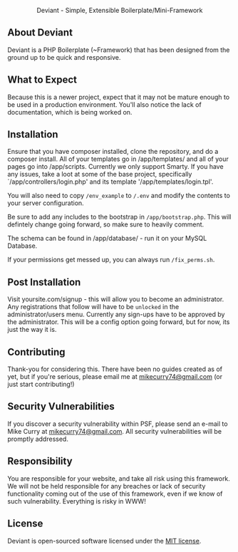 <p align="center">Deviant - Simple, Extensible Boilerplate/Mini-Framework</p>

## About Deviant
Deviant is a PHP Boilerplate (~Framework) that has been designed 
from the ground up to be quick and responsive.

## What to Expect
Because this is a newer project, expect that it may not be
mature enough to be used in a production environment.
You'll also notice the lack of documentation, which is being
worked on.

## Installation
Ensure that you have composer installed, clone the repository, and
do a composer install. All of your templates go in 
/app/templates/ and all of your pages go into /app/scripts. Currently
we only support Smarty. If you have any issues, take a loot at some of 
the base project, specifically `/app/controllers/login.php' and its template
'/app/templates/login.tpl'.

You will also need to copy `/env_example` to `/.env` and modify the 
contents to your server configuration. 

Be sure to add any includes to the bootstrap in `/app/bootstrap.php`. This
will defintely change going forward, so make sure to heavily comment.

The schema can be found in /app/database/ - run it on your MySQL Database.

If your permissions get messed up, you can always run 
`/fix_perms.sh`.

## Post Installation
Visit yoursite.com/signup - this will allow you to become an 
administrator. Any registrations that follow will have to be `unlocked`
in the administrator/users menu. Currently any sign-ups have to be approved
by the administrator. This will be a config option going forward,
but for now, its just the way it is.

## Contributing
Thank-you for considering this. There have been no guides created 
as of yet, but if you're serious, please email me at 
mikecurry74@gmail.com (or just start contributing!)

## Security Vulnerabilities
If you discover a security vulnerability within PSF, please send 
an e-mail to Mike Curry at mikecurry74@gmail.com. All security 
vulnerabilities will be promptly addressed.

## Responsibility
You are responsible for your website, and take all risk using this
framework. We will not be held responsible for any breaches or
lack of security functionality coming out of the use of this framework,
even if we know of such vulnerability. Everything is risky in WWW!

## License
Deviant is open-sourced software licensed under the 
[MIT license](http://opensource.org/licenses/MIT).
